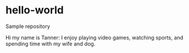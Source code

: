 # hello-world
Sample repository



Hi my name is Tanner:
I enjoy playing video games, watching sports, and spending time with my wife and dog.
